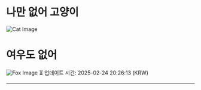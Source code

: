 
# 나만 없어 고양이

![Cat Image](https://cdn2.thecatapi.com/images/c7p.jpg)

# 여우도 없어
![Fox Image](https://randomfox.ca/images/68.jpg)
⏳ 업데이트 시간: 2025-02-24 20:26:13 (KRW)

---
